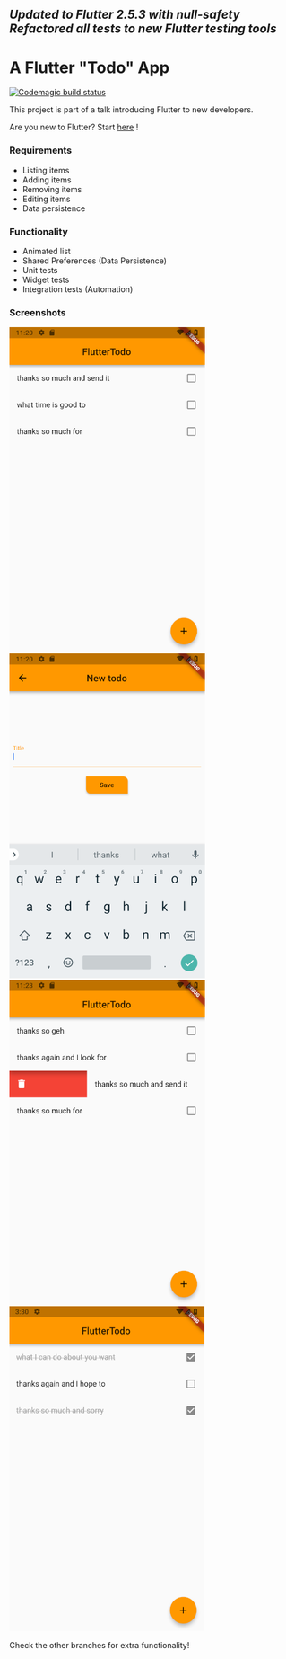*Updated to Flutter 2.5.3 with null-safety*
*Refactored all tests to new Flutter testing tools*
---
# A Flutter "Todo" App

[![Codemagic build status](https://api.codemagic.io/apps/5fc13817f7698e0013fc6e22/5fc13817f7698e0013fc6e21/status_badge.svg)](https://codemagic.io/apps/5fc13817f7698e0013fc6e22/5fc13817f7698e0013fc6e21/latest_build)

This project is part of a talk introducing Flutter to new developers.

Are you new to Flutter? Start [here](https://flutter.io/) !

### Requirements
- Listing items
- Adding items
- Removing items
- Editing items
- Data persistence

### Functionality
- Animated list
- Shared Preferences (Data Persistence)
- Unit tests
- Widget tests
- Integration tests (Automation)

### Screenshots
![Listing Items](https://github.com/Morthor/flutter_todo_app_talk/blob/develop/screenshots/list_items2.png)
![New Item](https://github.com/Morthor/flutter_todo_app_talk/blob/develop/screenshots/new_item.png)
![Remove Item](https://github.com/Morthor/flutter_todo_app_talk/blob/develop/screenshots/remove_item2.png)
![Completed Item](https://github.com/Morthor/flutter_todo_app_talk/blob/develop/screenshots/list_items_completed2.png)

Check the other branches for extra functionality!
